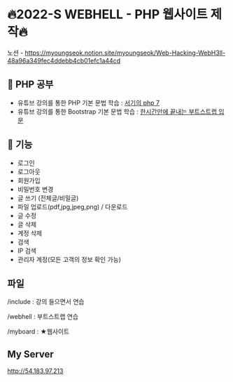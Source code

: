 # 🔥2022-S WEBHELL - PHP 웹사이트 제작🔥
노션 - https://myoungseok.notion.site/myoungseok/Web-Hacking-WebH3ll-48a96a349fec4ddebb4cb01efc1a44cd

## 🌱 PHP 공부
- 유튜브 강의를 통한 PHP 기본 문법 학습 : [서기의 php 7](https://www.youtube.com/watch?v=_P68ImcE6VU&list=PLLtzrE3hP5SQQGi8R_SFe-_JpqJ-bAbBY&index=2)
- 유튜브 강의를 통한 Bootstrap 기본 문법 학습 : [한시간만에 끝내는 부트스트랩 입문](https://www.youtube.com/watch?v=5ETqQWvwXV4)

## 💫 기능
- 로그인
- 로그아웃
- 회원가입
- 비밀번호 변경
- 글 쓰기 (전체글/비밀글)
- 파일 업로드(pdf,jpg,jpeg,png) / 다운로드
- 글 수정
- 글 삭제
- 계정 삭제
- 검색
- IP 검색
- 관리자 계정(모든 고객의 정보 확인 가능)

## 파일

/include : 강의 들으면서 연습

/webhell : 부트스트랩 연습

/myboard : ★웹사이트

## My Server
http://54.183.97.213
